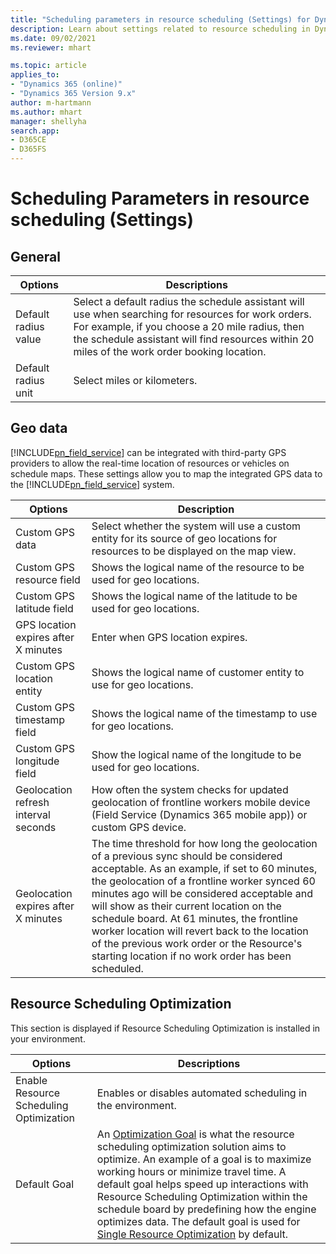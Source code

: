 ```yaml
---
title: "Scheduling parameters in resource scheduling (Settings) for Dynamics 365 Field Service | MicrosoftDocs"
description: Learn about settings related to resource scheduling in Dynamics 365 Field Service.
ms.date: 09/02/2021
ms.reviewer: mhart

ms.topic: article
applies_to:
- "Dynamics 365 (online)"
- "Dynamics 365 Version 9.x"
author: m-hartmann
ms.author: mhart
manager: shellyha
search.app:
- D365CE
- D365FS
---
```


# Scheduling Parameters in resource scheduling (Settings)

## General

| Options | Descriptions |
| --- | --- |
|  Default radius value    |   Select a default radius the schedule assistant will use when searching for resources for  work orders. For example, if you choose a 20 mile radius, then the schedule assistant will find resources within 20 miles of the work order  booking location.   |
|  Default radius unit     |    Select miles or kilometers.      |

## Geo data

 [!INCLUDE[pn_field_service](../includes/pn-field-service.md)] can be integrated with third-party GPS providers to allow the real-time location of resources or vehicles on schedule maps. These settings allow you to map the integrated GPS data to the [!INCLUDE[pn_field_service](../includes/pn-field-service.md)] system.  
  
|  Options  |  Description   |  
|-------------|-----------------|  
| Custom GPS data | Select whether the system will use  a custom entity for its source  of geo locations for resources to be displayed on the map view.|  
| Custom GPS resource field | Shows the logical name of the resource to be used for geo locations.|  
| Custom GPS latitude field | Shows the logical name of the latitude to be used for geo locations.|  
| GPS location expires after X minutes | Enter when GPS location expires.|  
| Custom GPS location entity | Shows the logical name of customer entity to use for geo locations.|  
| Custom GPS timestamp field | Shows the logical name of the timestamp to use for geo locations.|  
| Custom GPS longitude field | Show the logical name of the longitude to be used for geo locations.|  
|  Geolocation refresh interval seconds    |   How often the system checks for updated geolocation of frontline workers mobile device (Field Service (Dynamics 365 mobile app)) or custom GPS device.   |
|  Geolocation expires after X minutes   |   The time threshold for how long the geolocation of a previous sync should be considered acceptable. As an example, if set to 60 minutes, the geolocation of a frontline worker synced 60 minutes ago will be considered acceptable and will show as their current location on the schedule board. At 61 minutes, the frontline worker location will revert back to the location of the previous work order or the Resource's starting location if no work order has been scheduled.    |

## Resource Scheduling Optimization

This section is displayed if Resource Scheduling Optimization is installed in your environment.

| Options | Descriptions |
| --- | --- |
|  Enable Resource Scheduling Optimization    |   Enables or disables automated scheduling in the environment.   |
|  Default Goal   |   An [Optimization Goal](rso-optimization-goal.md) is what the resource scheduling optimization solution aims to optimize. An example of a goal is to maximize working hours or minimize travel time. A default goal helps speed up interactions with Resource Scheduling Optimization within the schedule board by predefining how the engine optimizes data. The default goal is used for [Single Resource Optimization](single-resource-optimization.md) by default.  |